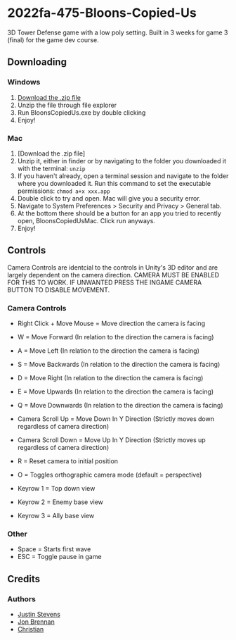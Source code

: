 # 2022fa-475-Bloons-Copied-Us
3D Tower Defense game with a low poly setting. Built in 3 weeks for game 3 (final) for the game dev course.

## Downloading

### Windows

1. [Download the .zip file](https://drive.google.com/drive/folders/1T6REytQo4Yebr2vUg5wndTpBUIW5AJV3)
2. Unzip the file through file explorer
3. Run BloonsCopiedUs.exe by double clicking
4. Enjoy!

### Mac

1. [Download the .zip file]
2. Unzip it, either in finder or by navigating to the folder you downloaded it with the terminal: ```unzip ```
3. If you haven't already, open a terminal session and navigate to the folder where you downloaded it. Run this command to set the executable permissions: ```chmod a+x xxx.app ```
5. Double click to try and open. Mac will give you a security error.
6. Navigate to System Preferences > Security and Privacy > General tab. 
7. At the bottom there should be a button for an app you tried to recently open, BloonsCopiedUsMac. Click run anyways.
8. Enjoy!

## Controls

Camera Controls are identcial to the controls in Unity's 3D editor and are largely dependent on the camera direction.
CAMERA MUST BE ENABLED FOR THIS TO WORK. IF UNWANTED PRESS THE INGAME CAMERA BUTTON TO DISABLE MOVEMENT.

### Camera Controls

  - Right Click + Move Mouse = Move direction the camera is facing

  - W = Move Forward (In relation to the direction the camera is facing)
  - A = Move Left (In relation to the direction the camera is facing)
  - S = Move Backwards (In relation to the direction the camera is facing)
  - D = Move Right (In relation to the direction the camera is facing)
  
  - E = Move Upwards (In relation to the direction the camera is facing)
  - Q = Move Downwards (In relation to the direction the camera is facing)
  
  - Camera Scroll Up = Move Down In Y Direction (Strictly moves down regardless of camera direction)
  - Camera Scroll Down = Move Up In Y Direction (Strictly moves up regardless of camera direction) 
  
  - R = Reset camera to initial position
  - O = Toggles orthographic camera mode (default = perspective)
  - Keyrow 1 = Top down view
  - Keyrow 2 = Enemy base view
  - Keyrow 3 = Ally base view

### Other
  - Space = Starts first wave
  - ESC = Toggle pause in game

## Credits

### Authors
  - [Justin Stevens](https://github.com/JSteve0)
  - [Jon Brennan](https://github.com/CodeDog3)
  - [Christian](https://github.com/christianxxgames)

